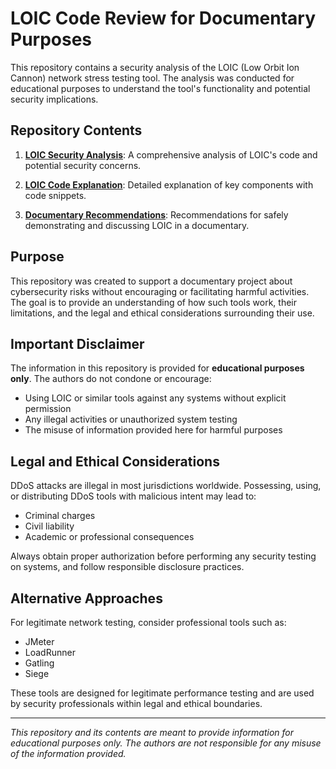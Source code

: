 # LOIC Code Review for Documentary Purposes

This repository contains a security analysis of the LOIC (Low Orbit Ion Cannon) network stress testing tool. The analysis was conducted for educational purposes to understand the tool's functionality and potential security implications.

## Repository Contents

1. **[LOIC Security Analysis](LOIC_security_analysis.md)**: A comprehensive analysis of LOIC's code and potential security concerns.

2. **[LOIC Code Explanation](LOIC_code_explanation.md)**: Detailed explanation of key components with code snippets.

3. **[Documentary Recommendations](documentary_recommendations.md)**: Recommendations for safely demonstrating and discussing LOIC in a documentary.

## Purpose

This repository was created to support a documentary project about cybersecurity risks without encouraging or facilitating harmful activities. The goal is to provide an understanding of how such tools work, their limitations, and the legal and ethical considerations surrounding their use.

## Important Disclaimer

The information in this repository is provided for **educational purposes only**. The authors do not condone or encourage:

- Using LOIC or similar tools against any systems without explicit permission
- Any illegal activities or unauthorized system testing
- The misuse of information provided here for harmful purposes

## Legal and Ethical Considerations

DDoS attacks are illegal in most jurisdictions worldwide. Possessing, using, or distributing DDoS tools with malicious intent may lead to:

- Criminal charges
- Civil liability
- Academic or professional consequences

Always obtain proper authorization before performing any security testing on systems, and follow responsible disclosure practices.

## Alternative Approaches

For legitimate network testing, consider professional tools such as:
- JMeter
- LoadRunner
- Gatling
- Siege

These tools are designed for legitimate performance testing and are used by security professionals within legal and ethical boundaries.

---

*This repository and its contents are meant to provide information for educational purposes only. The authors are not responsible for any misuse of the information provided.*
